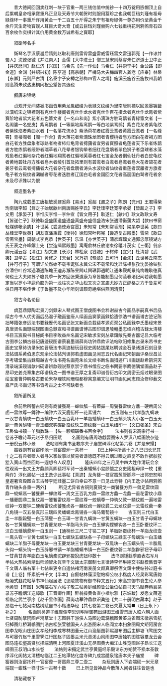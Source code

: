 <!-- { "loadSidebar": true } -->
　　昔大徳间回回卖红刺一块于官重一两三钱估值中统钞一十四万锭用嵌帽顶上自后累朝皇帝相承寳重凡正旦及天寿节大朝贺时则服用葢珍之也我朝巨珰刘瑾有祖母緑绦环一事重斤许用黄金一千二百五十斤得之朱宁有祖母緑佛一尊亦用价至黄金千余斤天生竒物寳娱人耳目大竒大竒【或云巨珰刘瑾尝购六七钱重桃花刺鸦鹘青石四百余枚作奕棋计其价用黄金数万诚希有之寳耶】

　　叙斲琴名手

　　斲琴名手汉蔡邕后隋则赵取利唐则雷霄雷盛雷威雷珏雷文雷迅郭亮【一作谅并蜀人】沈镣张钺【并江南人】金儒【大中进士】僧三慧宋则蔡睿朱仁济道士卫中正【并庆厯间】赵仁济【兴国】马希先【先一作仙】马希仁【并崇宁中】金公路【即金道】金渊【并绍兴初】陈亨道【高宗朝】严樽马大夫梅四官人龚老【应奉】林杲【东卿】元则严古清【名泰字子安樽之孙梅四官人之壻】施溪云施谷云施牧州我朝则高腾朱致逺惠桐冈祝公望皆其选也

　　叙唐宋锦绣

　　贞观开元间装褫书画皆用紫龙鳯细绫为表緑文纹绫为里南唐则褾以回鸾墨锦籖以潢纸宋之锦褾则有克丝作楼阁者克丝作龙水者克丝作百花攅龙者克丝作龙鳯者紫寳阶地者紫大花者五色簟文者【一名山和尚】紫小滴珠方胜鸾鹊者青緑簟文者【一名阁婆一名蛇皮】紫鸾鹊者【一等紫地紫鸾鹊一等白地紫鸾鹊】紫白花龙者紫龟纹者紫珠焰者紫曲水者【一名落花流水】紫汤荷花者红霞云鸾者黄霞云鸾者【一名绛霄】青楼阁者【阁一作台】青大落花者紫滴珠龙团者青樱桃者皂方团白花者褐方团白花者方胜盘象者球路者衲者柿红龟背者摴蒱者宜男者寳照者龟莲者天下乐者练鹊者方胜练鹊者绶带者瑞草者八花晕者银钩晕者细红花盘鵰者翠色狮子者盘球者水藻戏鱼者红徧地杂花者红徧地翔鸾者红徧地芙蓉者红七宝金龙者倒仙牡丹者白蛇龟纹者黄地碧牡丹方胜者皂木者绫引首及拓里则有碧鸾者白鸾者皂鸾者皂大花者碧花者姜牙者云鸾者摴蒱者大花者杂花者盘鵰者涛头水波纹者仙纹者重莲者双雁者方旗者龟子者方毂纹者鸂鶒者枣花者迭胜者辽国白毛者金国回文花者高丽国白鹫者花者余未及尽识殊以为恨

　　叙造墨名手

　　陶九成载墨工唐祖敏奚鼐奚鼎【易水】奚超【鼐之子】陈朗【兖州】王君得柴珣南唐李超【鼐之子始居龡州南唐赐姓李氏】李廷珪李廷寛李承晏【皆超之子】李文用【承晏子】李惟庆李惟一李仲宣【皆文用子】耿遂仁【龡州】耿文政耿文寿【皆遂仁子】耿徳耿盛盛匡道盛通盛真盛舟盛信盛浩宋张遇潘衡蒲大韶【款曰书窗轻煤佛帐余韵】叶世英【尝造徳寿宫墨】朱知常【朱知常香剂】梁杲李世英【款曰丛桂堂李世英】胡友直潘秉彛【衡孙】徐知常叶邦宪【尝造复古殿墨】雪斋【款曰雪斋宝墨】周朝式李克恭【世英子】乐温【亦世英子】蒲彦辉鐂文通郭忠厚镜湖方氏王表之齐峰鐂士先【尝造缉熙殿墨】寓庵俞林丘攽谢柬徐禧叶茂实【三衢】翁彦卿元潘云谷【清江】胡文忠【长沙】林松泉【钱塘】于材仲【宜兴】杜清碧【武夷】卫学古【松江】黄修之【天台】米万初【豫章】丘可行【金溪】丘世英丘南杰【并可行子】可谓详矣然始不载韦诞张永冀公宋不载常和沈珪陈相张孜沈晏徐铉张谷潘谷叶谷常遇潘遇陈瞻王迪苏澥陈昱闗珪闗瑱郭遇眀江通朱觐胡景纯梅瞻耿徳真何也士大夫如苏子瞻晁季一贺方回张秉道康为章皆能制墨见何薳春渚纪闻若我朝墨定当以罗小华鹿角胶为第一龙柱次之华山松又次之宣庙尤妙方正邵格之方于鲁辈可供日用不堪传世【于鲁墨不及小华所刻谱颇奇絶堪供燕闲清赏】

　　叙古今名论目

　　虞荔鼎録陶宏景刀剑録宋人琴式图王僧虔图书会粹谢赫古今画品李嗣真书后品续古今书人优劣画后品温子融画鉴唐人续画品窦蒙画録拾遗徐浩书谱画谱古迹记陈拙琴籍张彦远法书要録歴代名画记张又新画总载裴孝源贞观公私画録李氏墨经宋景真唐贤名画録端砚图画总録宣和书谱画谱博古图印谱思陵翰墨志绍兴稽古録太清楼书目玉宸殿书目秘阁书目李畋益州名画记宋敏求宝刻丛章鐂敞先秦古器记吕大临考古图李公麟古器记唐迹砚图谱蔡襄墨谱薛尚功钟鼎款识法帖欧阳修集古录米芾书史画史宝章待访录米姓晋唐法书真迹秘玩目砚史阁帖跋尾赵眀诚金石录诸道石刻目录法帖谱系黄伯思东观余论法帖刋误郭若虚图画见闻志五代名画记宋朝画评桑世昌兰亭考啸堂集古録周越古今法书苑名画苑朱长文续书断名画猎迹广川画跋赵希鹄洞天清录端溪砚谱歙州砚谱辨歙砚说蔡京崇宁鼎书僧应之临书闗要李廌徳隅堂画品赵子昂印史姜尧章集古印谱杨克一图书谱王厚之复斋印谱吾衍古印文周密云烟过眼录图绘宝鉴曹仲眀格古要论朱存理铁网珊瑚都穆寓意编文征明书画见闻志顾汝修印薮文嘉严氏书画记等书皆考古之士不可缺者也

　　叙所蓄所见

　　余前后所蓄古铜则有商饕餮鬲一蝉纹觚一有葢彛一周饕餮雷纹方鼎一硬凿周公卣一雷纹尊一鏄钟一编钟六汉天鹿衔杯一花素镜六
　　古玉则有三代羊脂九螭玦一汉甘青螭玦一白玉螭玦一白玉百乳环一羊脂蟠螭环一白玉螭头钩大小各一白玉天鹿一栗黄珌琫一青玉细双钩碾卧蚕纹玦二栗纹磬一白玉龟纽印一【文曰张圣】宋白玉卧仙书镇一羊脂数珠一【头一颗细碾番书百余字】
　　法书则有宋高宗行书一卷苏子瞻诗草元赵子昂归田赋
　　名画则有唐周昉戱婴图宋人罗汉八幅画院杂迹一册倪云林小景
　　法帖则有集书圣教序夫子庙堂碑淳化帖第六卷【并是宋搨】
　　窑器则有官窑印池一哥窑彛炉一茶杯一
　　【已上种种所蓄十之八已归长兄其十之二有典者赠人者寻米家故事以贸易者谦徳既不得云烟过眼之趣复不敢作据舷狡狯入寳山而空回每一遐想令人叹息】
　　隆庆四年之三月吴中四大姓作清玩会余徃观焉一出文王方鼎颜真卿裴将军诗一出秦蟠螭小玺顾恺之女史箴祖母绿一枚【重两许】淳化阁帖一出王逸少此事帖【真迹】龙角簮一枝官窑葱管脚鼎一出郭忠恕明皇避暑宫殿图白玉古琴李廷珪墨二饼自幸曰不意一日见此竒特【内王逸少帖用鸦鹘青作轴头各重一两外】
　　所见尤异者古铜则夏铜戈一商饕餮方鼎一兽足雷纹圆鼎一蛟螭鬲一饕餮彛一蝉纹尊一周文王百乳方鼎一雷纹方鼎一龙鼎一垂花雷纹小鼎一蟠夔圆鼎二鱼纹鬲一饕餮雷纹鬲一雷纹尊一蛟螭尊一仲驹父敦一鳞纹觚一遍地雷纹钟一双夔钟二硬凿雷纹卣饕餮卣各一麟纹卣一蝉纹彛二云龙纹彛一云雷纹罍一秦八角镜一汉五岳真形三瑞四灵蟠螭龙鳯镜各一海马葡萄镜十
　　古玉则三代白玉圭一羊脂榖璧一白玉蒲璧一白玉璋一甘青九螭玦一甘黄五螭玦一白玉甘青子母螭玦各一甘黄蟠螭玦一甘青夔龙玦一羊脂马头钩一白玉蝉钩螳螂钩各一白玉卧蚕纹环二汉白玉蟠螭彛炉一白玉剑一【通柄长三尺二寸铭二字】羊脂卧蚕纹杯一羊脂龙纹壶一鳯头钗一甘黄七螭玦一白玉七螭玦五螭玦各一子母螭玦三緑玉子母螭玦一白玉蟠螭玦二羊脂子母夔龙玦一白玉夔龙玦三甘青夔龙玦一双鳯玦一白玉螭头钩一羊脂鳯头钩一螭头钩一白玉辟邪书镇一羊脂蟠螭书镇一白玉卧蚕纹磬二羊脂辟邪钮子母印一甘黄甘青羊脂白玉龟螭橐驼辟邪狻猊虎钮印数十
　　法书则锺繇季直表右军月半帖大热帖索靖出师颂智永眞草千文唐太宗御制七言律诗李怀琳絶交书赵模集晋字千文唐人临右军十七帖率更令自遣帖禇河南哀册文颜真卿祭侄文鐂中使帖孙过庭书谱【上卷】怀素纸书千文【半本】自叙帖林藻深慰帖柳公权小楷度人经吴彩鸾唐韵杨凝式韭花帖草书神仙起居法【思陵故物有御书释文五行】宋高宗御书飬生论人参地黄赞【有图】米芾临右军六帖子敬三帖黄庭经颜鲁公坐位帖自书天马赋卷蔡襄茶录苏子瞻烟江迭嶂歌【王晋卿作画】醉翁操黄鲁直小楷尔雅【东坡跋】发愿文薛道祖临定武兰亭序【赵千里作画】薛尚功摹钟鼎款识眞迹【共二十册明古藏本】赵子昂临十七帖河南枯树赋自书小楷法华经【共七卷第二卷已失夏太常■〈日上永下〉补之】
　　名画则吴道子维摩像李思训明皇御苑出游图王维雪景唐人临六朝人画七贤周昉擘阮图卢鸿草堂十志图韩干游侠人马图边鸾鸂鶒图黄荃鸟雀图宋徽宗雪航归棹图红桥鸂鶒图荆浩古松张萱虢国夫人出游图宋人临阎立本扫象图周文矩阿房宫图李龙眠山庄图女孝经相李成寒林图董元江山渔艇图郭熙瀑布图后主柳塘飞鹭图文与可墨竹赵千里雪霁江行图赵子固墨兰米元章溪山风雨图李唐独钓图陈容羣龙云会图马逺松壑高贤张择端清明上河图夏珪溪山无尽图黄大痴江山胜览图赵子昂长江迭嶂图王叔明山水长卷
　　法帖则宋搨定武兰亭黄庭经乐毅论东方朔赞不损本圣敎序淳化阁帖太清楼帖临江二王帖潭帖化度寺碑九成宫醴泉铭唐本夫子庙堂
　　碑窑器则汝窑托杯一官窑彛一哥窑鼎三尊二壶二
　　杂玩则唐人下岩端砚一米元章端砚一蚶珠一径寸珠一古琴十数
　　已上所见皆神品今散落人间者往往皆是也

　　清秘藏卷下
